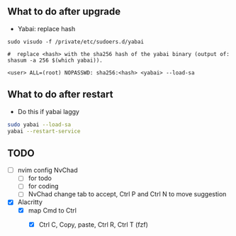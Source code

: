 ## What to do after upgrade
- Yabai: replace hash
```
sudo visudo -f /private/etc/sudoers.d/yabai

#  replace <hash> with the sha256 hash of the yabai binary (output of: shasum -a 256 $(which yabai)).

<user> ALL=(root) NOPASSWD: sha256:<hash> <yabai> --load-sa
```

## What to do after restart
- Do this if yabai laggy
```sh 
sudo yabai --load-sa
yabai --restart-service
```

## TODO
- [ ] nvim config NvChad
    - [ ] for todo
    - [ ] for coding
    - [ ] NvChad change tab to accept, Ctrl P and Ctrl N to move suggestion
- [x] Alacritty
    - [x] map Cmd to Ctrl
        - [x] Ctrl C, Copy, paste, Ctrl R, Ctrl T (fzf)

